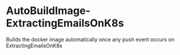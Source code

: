 # AutoBuildImage-ExtractingEmailsOnK8s
Builds the docker image automatically once any push event occurs on ExtractingEmailsOnK8s
